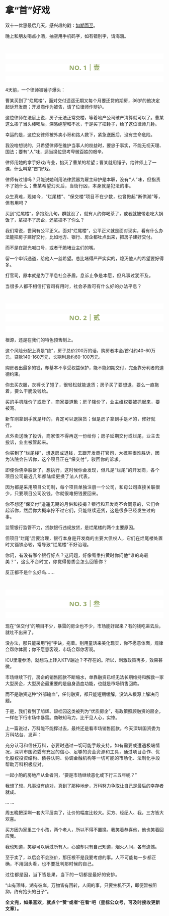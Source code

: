 # 拿“首”好戏

<p style="visibility: visible;">双十一优惠最后几天，感兴趣的戳：<a target="_blank" href="http://mp.weixin.qq.com/s?__biz=Mzg2MTg2OTYzNQ==&amp;mid=2247484008&amp;idx=1&amp;sn=47ca9cf80cbe4af277cac55d25c009d9&amp;chksm=ce11c144f9664852e61c06a1e0a3eddf829310bd43ae4c590f9555d6b179dbc8a4c95b124adc&amp;scene=21#wechat_redirect" textvalue="天叙 | 如期而至" linktype="text" imgurl="" imgdata="null" data-itemshowtype="0" tab="innerlink" data-linktype="2" style="visibility: visible;" hasload="1">如期而至</a>。</p><p style="visibility: visible;">晚上和朋友喝点小酒，抽空用手机码字，如有错别字，请海涵。</p><p style="visibility: visible;"><br style="visibility: visible;"></p><p style="outline: 0px;font-family: system-ui, -apple-system, BlinkMacSystemFont, &quot;Helvetica Neue&quot;, &quot;PingFang SC&quot;, &quot;Hiragino Sans GB&quot;, &quot;Microsoft YaHei UI&quot;, &quot;Microsoft YaHei&quot;, Arial, sans-serif;letter-spacing: 0.544px;text-wrap: wrap;background-color: rgb(255, 255, 255);visibility: visible;"><br style="outline: 0px;visibility: visible;"></p><p style="outline: 0px;letter-spacing: 0.544px;text-wrap: wrap;color: rgb(34, 34, 34);font-family: -apple-system-font, system-ui, &quot;Helvetica Neue&quot;, &quot;PingFang SC&quot;, &quot;Hiragino Sans GB&quot;, &quot;Microsoft YaHei UI&quot;, &quot;Microsoft YaHei&quot;, Arial, sans-serif;background-color: rgb(255, 255, 255);text-align: center;visibility: visible;"><span style="outline: 0px;font-weight: bold;line-height: 25px;color: rgb(149, 169, 103);font-size: 20px;visibility: visible;">NO. 1｜壹</span></p><p style="outline: 0px;letter-spacing: 0.544px;text-wrap: wrap;color: rgb(34, 34, 34);font-family: -apple-system-font, system-ui, &quot;Helvetica Neue&quot;, &quot;PingFang SC&quot;, &quot;Hiragino Sans GB&quot;, &quot;Microsoft YaHei UI&quot;, &quot;Microsoft YaHei&quot;, Arial, sans-serif;background-color: rgb(255, 255, 255);text-align: center;visibility: visible;"><br style="outline: 0px;visibility: visible;"></p><p style="visibility: visible;">4天前，一个律师被锤子爆头：<br style="visibility: visible;"></p><p style="visibility: visible;">曹某买到了“烂尾楼”，面对交付遥遥无期又每个月要还贷的期房，36岁的他决定起诉开发商；开发商作为被告，请了位律师作辩护。<br style="visibility: visible;"></p><p style="visibility: visible;">这位律师在法庭上说，房子无法正常交楼，等着地产公司破产清算就可以了。曹某这么挨了当头棒喝后，深感绝望和不忿，于是买了把锤子，给了这位律师几锤。</p><p style="visibility: visible;">幸运的是，这位女律师被外卖小哥和路人救下，紧急送医后，没有生命危险。</p><p style="visibility: visible;">我没啥想说的，只希望律师在维护当事人的权益时，要忠于事实，不能无视天理、国法；要有“人”味，适当换位思考卑微百姓的艰辛。</p><p style="visibility: visible;">律师用她的拿手好戏/专业，掐灭了曹某的希望；曹某就用锤子，给律师上了一课，什么叫拿“首”好戏。</p><p style="visibility: visible;">律师有过错吗？只能说她利用法律武器为雇主辩护是本职，<span style="letter-spacing: 0.578px; text-wrap: wrap; visibility: visible;">没有“人</span><span style="letter-spacing: 0.578px; text-wrap: wrap; visibility: visible;">”味，但指责不了她什么；曹某希望幻灭后，当街行凶，本身就是犯法的事。</span><span style="letter-spacing: 0.578px; text-wrap: wrap; visibility: visible;"></span></p><p style="visibility: visible;">众生真难，<span style="font-size: var(--articleFontsize); letter-spacing: 0.034em; visibility: visible;">现如今</span><span style="font-size: var(--articleFontsize); letter-spacing: 0.034em; visibility: visible;">，</span><span style="font-size: var(--articleFontsize); letter-spacing: 0.034em; visibility: visible;">“烂尾楼”、“保交楼</span><span style="font-size: var(--articleFontsize); letter-spacing: 0.034em; visibility: visible;">”</span><span style="font-size: var(--articleFontsize); letter-spacing: 0.034em; visibility: visible;">项目不在少数，也曾掀起“断供潮</span><span style="font-size: var(--articleFontsize); letter-spacing: 0.034em; visibility: visible;">”等</span><span style="font-size: var(--articleFontsize); letter-spacing: 0.034em; visibility: visible;">，但有用吗？</span></p><p style="visibility: visible;">买到“烂尾楼”，多抱怨几句，群就没了，就有人约你喝茶了，或者就被带走吃大锅饭了，拿捏不了房企，还拿捏不了你么？</p><p style="visibility: visible;">我们常说，世间有公平正义。面对“烂尾楼”，公平正义就是面对现实，看有什么办法能把房子建好交付，比如地方、银行、房企都吐点出来，把房子建好交付。</p><p style="visibility: visible;">而不是在那光喊口号，或者干脆堵业主们的嘴。</p><p style="visibility: visible;">留一个申诉通道，给他人一丝希望。总比堵得严严实实的，熄灭他人的希望要好得多。</p><p>打官司，原本就是为了平息社会矛盾，<span style="letter-spacing: 0.578px;text-wrap: wrap;">息诉止争是本愿，但凡事过犹不及。</span></p><p><span style="font-size: var(--articleFontsize);letter-spacing: 0.034em;">当很多人都不相信打官司有用时，社</span><span style="font-size: var(--articleFontsize);letter-spacing: 0.034em;">会矛盾可有什么好的办法平息？</span></p><p><br></p><p style="outline: 0px;font-family: system-ui, -apple-system, BlinkMacSystemFont, &quot;Helvetica Neue&quot;, &quot;PingFang SC&quot;, &quot;Hiragino Sans GB&quot;, &quot;Microsoft YaHei UI&quot;, &quot;Microsoft YaHei&quot;, Arial, sans-serif;letter-spacing: 0.544px;text-wrap: wrap;background-color: rgb(255, 255, 255);visibility: visible;"><br style="outline: 0px;visibility: visible;"></p><p style="outline: 0px;letter-spacing: 0.544px;text-wrap: wrap;color: rgb(34, 34, 34);font-family: -apple-system-font, system-ui, &quot;Helvetica Neue&quot;, &quot;PingFang SC&quot;, &quot;Hiragino Sans GB&quot;, &quot;Microsoft YaHei UI&quot;, &quot;Microsoft YaHei&quot;, Arial, sans-serif;background-color: rgb(255, 255, 255);text-align: center;visibility: visible;"><span style="outline: 0px;font-weight: bold;line-height: 25px;color: rgb(149, 169, 103);font-size: 20px;visibility: visible;">NO. 2｜贰</span></p><p style="outline: 0px;letter-spacing: 0.544px;text-wrap: wrap;color: rgb(34, 34, 34);font-family: -apple-system-font, system-ui, &quot;Helvetica Neue&quot;, &quot;PingFang SC&quot;, &quot;Hiragino Sans GB&quot;, &quot;Microsoft YaHei UI&quot;, &quot;Microsoft YaHei&quot;, Arial, sans-serif;background-color: rgb(255, 255, 255);text-align: center;visibility: visible;"><br style="outline: 0px;visibility: visible;"></p><p>根源，还是在我们的特色预售制上。</p><p>这个风险分配上真是“绝”，房子总价200万的话，购房者本金/首付约40-60万元，贷款140-160万元，长期利息约60-100万元。<br></p><p>购房者出最多的钱，却基本不享受权益保护，能不能如期交付，完全靠分利者的道德约束。</p><p>你去买衣服，<span style="font-size: var(--articleFontsize);letter-spacing: 0.034em;">衣裤长了短了，很轻松就能退货；</span><span style="font-size: var(--articleFontsize);letter-spacing: 0.034em;">房子买了要想退，要么一直拖着，要么干脆没钱给。</span></p><p><span style="font-size: var(--articleFontsize);letter-spacing: 0.034em;"></span><span style="font-size: var(--articleFontsize);letter-spacing: 0.034em;">买的手机降价了或贵了，商家要道歉；房子降价了，业主维权要被抓起来，要被骂。</span></p><p><span style="font-size: var(--articleFontsize);letter-spacing: 0.034em;">新车刚拿到手就是坏的，肯定可以退换货；但是房子拿到手是坏的，修好就行。</span><span style="font-size: var(--articleFontsize);letter-spacing: 0.034em;"></span></p><p><span style="font-size: var(--articleFontsize);letter-spacing: 0.034em;">点外卖送晚了投诉，商家恨不得再送一份给你；房子延期交付或烂尾，业主去投诉，业主被管起来。</span></p><p><span style="font-size: var(--articleFontsize);letter-spacing: 0.034em;">你买到了“烂尾楼”，想退房或退钱，去跟开发商打官司，大概率很难胜诉，因为法院会告诉你，这个项目正在“保交付”，驳回你的诉求。</span></p><p><span style="font-size: var(--articleFontsize);letter-spacing: 0.034em;">即便你侥幸胜诉了，想执行，这时候你会发现，但凡是“烂尾”的开发商，<span style="letter-spacing: 0.578px;text-wrap: wrap;">各个项目公司最近几年都陆续更换了法人代表。</span></span></p><p><span style="font-size: var(--articleFontsize);letter-spacing: 0.034em;"><span style="letter-spacing: 0.578px;text-wrap: wrap;">因为</span>都是采用项目公司制，每个项目单独注册一个公司，和母公司直接关联很少，只要项目公司没钱，你就很难把钱要回来。</span></p><p><span style="font-size: var(--articleFontsize);letter-spacing: 0.034em;">你不想还“保交付”遥遥无期的月供和按揭？银行和开发商不会同意的，它们会起诉你，然后你大概率拧不过它们，只能继续还贷，这是很多已经发生过的事。</span></p><p>监管银行监管不力，贷款银行违规放贷，是烂尾楼的两个主要原因。</p><p>但项目“烂尾”后要<span style="font-size: var(--articleFontsize);letter-spacing: 0.034em;">治理，银行本身是开发商的主要大债权人，它们</span><span style="font-size: var(--articleFontsize);letter-spacing: 0.034em;">在烂尾楼处置时又锱铢必较，常导致“烂尾楼”不好治理。</span></p><p><span style="font-size: var(--articleFontsize);letter-spacing: 0.034em;">你问，有没有哪个银行好点？这问题，好像蜀黍扫黄时你问他“谁的鸟最美？”，这么不合时宜，你觉得蜀黍会怎么回答你？</span></p><p><span style="font-size: var(--articleFontsize);letter-spacing: 0.034em;">反正都不是什么好鸟......</span></p><p><br></p><p style="outline: 0px;font-family: system-ui, -apple-system, BlinkMacSystemFont, &quot;Helvetica Neue&quot;, &quot;PingFang SC&quot;, &quot;Hiragino Sans GB&quot;, &quot;Microsoft YaHei UI&quot;, &quot;Microsoft YaHei&quot;, Arial, sans-serif;letter-spacing: 0.544px;text-wrap: wrap;background-color: rgb(255, 255, 255);visibility: visible;"><br style="outline: 0px;visibility: visible;"></p><p style="outline: 0px;letter-spacing: 0.544px;text-wrap: wrap;color: rgb(34, 34, 34);font-family: -apple-system-font, system-ui, &quot;Helvetica Neue&quot;, &quot;PingFang SC&quot;, &quot;Hiragino Sans GB&quot;, &quot;Microsoft YaHei UI&quot;, &quot;Microsoft YaHei&quot;, Arial, sans-serif;background-color: rgb(255, 255, 255);text-align: center;visibility: visible;"><span style="outline: 0px;font-weight: bold;line-height: 25px;color: rgb(149, 169, 103);font-size: 20px;visibility: visible;">NO. 3｜叁</span></p><p style="outline: 0px;letter-spacing: 0.544px;text-wrap: wrap;color: rgb(34, 34, 34);font-family: -apple-system-font, system-ui, &quot;Helvetica Neue&quot;, &quot;PingFang SC&quot;, &quot;Hiragino Sans GB&quot;, &quot;Microsoft YaHei UI&quot;, &quot;Microsoft YaHei&quot;, Arial, sans-serif;background-color: rgb(255, 255, 255);text-align: center;visibility: visible;"><br style="outline: 0px;visibility: visible;"></p><p>现在“保交付”的项目不少，暴雷的房企也不少，市场能好起来？有的钱吃进去后，就吐不出来了。</p><p>没办法，那只能采用“拖”字诀，拖着。别用童话来美化现实，你不愿意体面，规律会帮你体面；你不愿意客观，市场会帮你客观。</p><p>ICU里灌参汤，就想马上转入KTV蹦迪？不存在的。所以，刺激政策再多，效果甚微。<br></p><p>市场继续下行，房企的销售回款不断缩水，单靠融资已经无法长期维持和解救一家大型房企，大型房企最重要的是自身造血功能，也就是市场销售回款。</p><p>而不是融资这种“外部输血”，任何融资，都只能短期缓解，没法从根源上解决问题。<br></p><p>于是，我们看到了旭辉、碧桂园这类被列为“优质房企”，有政策照顾融资的房企，一样在下行市场中暴雷。商鞅知马力，比干见人心，实惨。<br></p><p>上一篇说过，万科能不能撑过去，最终还是看市场销售回款。<span style="font-size: var(--articleFontsize);letter-spacing: 0.034em;">今天深圳国资委</span><span style="font-size: var(--articleFontsize);letter-spacing: 0.034em;">为万科站台、</span><span style="font-size: var(--articleFontsize);letter-spacing: 0.034em;">发声</span><span style="font-size: var(--articleFontsize);letter-spacing: 0.034em;">：</span></p><p><span style="font-size: var(--articleFontsize);letter-spacing: 0.034em;"></span><span style="font-size: var(--articleFontsize);letter-spacing: 0.034em;">充分认可和信任万科</span><span style="font-size: var(--articleFontsize);letter-spacing: 0.034em;">，必要时</span><span style="font-size: var(--articleFontsize);letter-spacing: 0.034em;">通过一切可能手段支持。</span><span style="font-size: var(--articleFontsize);letter-spacing: 0.034em;">如有需要或遭遇极端情况，</span><span style="font-size: var(--articleFontsize);letter-spacing: 0.034em;">深圳市国资委有充足的</span><span style="font-size: var(--articleFontsize);letter-spacing: 0.034em;">信心、足够的</span><span style="font-size: var(--articleFontsize);letter-spacing: 0.034em;">资金资源和工具，通过项目合作、优化股权投资结构、债券认购、协调金融机构等一切可能的市场化、法制化手段帮助万科积极应对。</span></p><p>一起小酌的房地产从业者问，“要是市场继续恶化或下行三五年呢？”</p><p>我想了想，凡事没有绝对，真到了那种地步，万科努力争取让自己是最后的幸存者就成。<br></p><p>... ...<br></p><p>周五晚把深圳一套大平层卖了，让价的幅度比较大。买方、经纪人、我，三方皆大欢喜。<span style="font-size: var(--articleFontsize);letter-spacing: 0.034em;"></span></p><p>买方因为家里三个小孩，两个老人，所以不得不置换。我笑着恭喜他，他也笑着回应我。</p><p>我也知道，笑容可以瞒过所有人，心酸却只有自己知道，烟火人间，各有遗憾。</p><p>至于卖了，以后会不会涨价，那压根不是我要考虑的事。<span style="font-size: var(--articleFontsize);letter-spacing: 0.034em;">人不可能每一步都正确，不用回头看，也不要批判那时候的自己。</span></p><p><span style="font-size: var(--articleFontsize);letter-spacing: 0.034em;"><span style="letter-spacing: 0.578px;text-wrap: wrap;">过往都是因，当下皆是果，当下的一切都是最好的安排。</span></span></p><p>“山有顶峰，湖有彼岸，万物皆有回转，人间的事，只要生机不灭，即便暂被阻抑，终有抬头的日子”。</p><p style="margin-bottom: 0px;"><strong style="outline: 0px;font-family: system-ui, -apple-system, BlinkMacSystemFont, &quot;Helvetica Neue&quot;, &quot;PingFang SC&quot;, &quot;Hiragino Sans GB&quot;, &quot;Microsoft YaHei UI&quot;, &quot;Microsoft YaHei&quot;, Arial, sans-serif;letter-spacing: 0.544px;text-wrap: wrap;background-color: rgb(255, 255, 255);color: rgb(34, 34, 34);font-size: 16px;"><span style="outline: 0px;font-size: 14px;">全文完，如果喜欢，就点个“赞”或者“在看”吧（星标公众号，可及时接收更新文章）。</span></strong></p><p style="display: none;"><mp-style-type data-value="3"></mp-style-type></p>